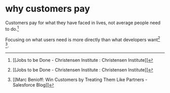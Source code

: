 # why customers pay

Customers pay for what they have faced in lives, not average people need to do.[^1]

Focusing on what users need is more directly than what developers want[^1] [^2].

[^1]: [[Jobs to be Done - Christensen Institute : Christensen Institute]]
[^2]: [[Marc Benioff: Win Customers by Treating Them Like Partners - Salesforce Blog]]
